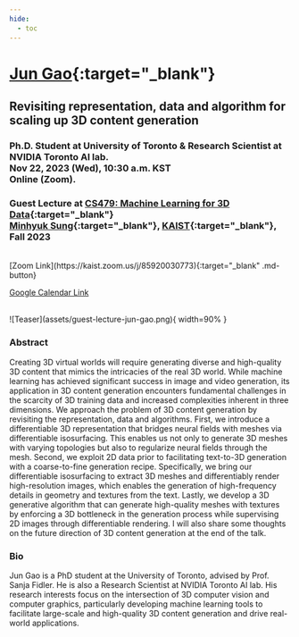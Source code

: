 ```yaml
---
hide:
  - toc
---
```


# [Jun Gao](https://www.cs.toronto.edu/~jungao/){:target="_blank"}
## Revisiting representation, data and algorithm for scaling up 3D content generation
### Ph.D. Student at University of Toronto & Research Scientist at NVIDIA Toronto AI lab.<br>Nov 22, 2023 (Wed), 10:30 a.m. KST<br>Online (Zoom).

### <b>Guest Lecture at [CS479: Machine Learning for 3D Data](../){:target="_blank"}<br>[Minhyuk Sung](http://mhsung.github.io/){:target="_blank"}, [KAIST](https://www.kaist.ac.kr/){:target="_blank"}, Fall 2023</b>

<br />
[Zoom Link](https://kaist.zoom.us/j/85920030773){:target="_blank" .md-button}

<a href="https://calendar.google.com/calendar/event?action=TEMPLATE&tmeid=Nm50Mmg1NjNyNGMwa2VyM2Yya3E0NGhiZTcgamhvMGR0bDBwczVjaWl2ZmxqOXJ0NmU0cWtAZw&tmsrc=jho0dtl0ps5ciivflj9rt6e4qk%40group.calendar.google.com" target="_blank" class="md-button">Google Calendar Link</a>

<br />
![Teaser](assets/guest-lecture-jun-gao.png){ width=90% }  

### **Abstract**
Creating 3D virtual worlds will require generating diverse and high-quality 3D content that mimics the intricacies of the real 3D world. While machine learning has achieved significant success in image and video generation, its application in 3D content generation encounters fundamental challenges in the scarcity of 3D training data and increased complexities inherent in three dimensions. We approach the problem of 3D content generation by revisiting the representation, data and algorithms. First, we introduce a differentiable 3D representation that bridges neural fields with meshes via differentiable isosurfacing. This enables us not only to generate 3D meshes with varying topologies but also to regularize neural fields through the mesh. Second, we exploit 2D data prior to facilitating text-to-3D generation with a coarse-to-fine generation recipe. Specifically, we bring our differentiable isosurfacing to extract 3D meshes and differentiably render high-resolution images, which enables the generation of high-frequency details in geometry and textures from the text. Lastly, we develop a 3D generative algorithm that can generate high-quality meshes with textures by enforcing a 3D bottleneck in the generation process while supervising 2D images through differentiable rendering. I will also share some thoughts on the future direction of 3D content generation at the end of the talk.

### **Bio**
Jun Gao is a PhD student at the University of Toronto, advised by Prof. Sanja Fidler. He is also a Research Scientist at NVIDIA Toronto AI lab. His research interests focus on the intersection of 3D computer vision and computer graphics, particularly developing machine learning tools to facilitate large-scale and high-quality 3D content generation and drive real-world applications.

<br />

